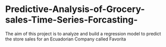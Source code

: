 # Predictive-Analysis-of-Grocery-sales-Time-Series-Forcasting-
The aim of this project is to analyze and build a regression model to predict the store sales for an Ecuadorian Company called Favorita 
